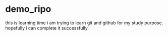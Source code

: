 # demo_ripo
this is learning time
i am trying to learn git and github for my study purpose. hopefully i can complete it successfully.
